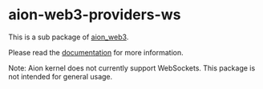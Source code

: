 # aion-web3-providers-ws

This is a sub package of [aion_web3][repo].

Please read the [documentation](https://docs.aion.network/docs/web3) for more information.

Note: Aion kernel does not currently support WebSockets.  This package is not intended for general usage.

[repo]: https://github.com/aionnetwork/aion_web3